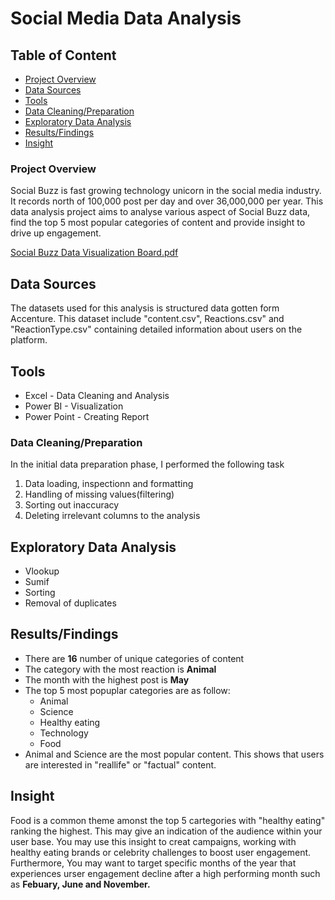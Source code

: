 # Social Media Data Analysis


## Table of Content

- [Project Overview](#project-overview)
- [Data Sources](#data-sources)
- [Tools](#tools)
- [Data Cleaning/Preparation](#data-cleaning/preparation)
- [Exploratory Data Analysis](#exploratory-data-analysis)
- [Results/Findings](#results/findings)
- [Insight](#insight)

### Project Overview
Social Buzz is fast growing technology unicorn in the social media industry. It records north of  100,000 post per day and over 36,000,000 per year.
This data analysis project aims to analyse various aspect of Social Buzz data, find the top 5 most popular categories of content and provide insight to drive up engagement.


[Social Buzz Data Visualization Board.pdf](https://github.com/EmmanuelMomodu/Social-Analysis-Project/files/13848976/Social.Buzz.Data.Visualization.Board.pdf)

## Data Sources


The datasets used for this analysis is structured data gotten form Accenture. This dataset include "content.csv", Reactions.csv" and "ReactionType.csv" 
containing detailed information about users on the platform.


## Tools

- Excel - Data Cleaning and Analysis
- Power BI - Visualization
- Power Point - Creating Report

### Data Cleaning/Preparation

In the initial data preparation phase, I performed the following task
1. Data loading, inspectionn and formatting
2. Handling of missing values(filtering)
3. Sorting out inaccuracy
4. Deleting irrelevant columns to the analysis


## Exploratory Data Analysis

 - Vlookup
 - Sumif
 - Sorting
 - Removal of duplicates


## Results/Findings
 - There are **16** number of unique categories of content
 - The category with the most reaction is **Animal** 
 - The month with the highest post is **May** 
 - The top 5 most popuplar categories are as follow:
      - Animal
      -  Science
      -  Healthy eating
      - Technology
      - Food
  - Animal and Science are the most popular content. This shows that users are interested in "reallife" or "factual" content.

## Insight

Food is a common theme amonst the top 5 cartegories with "healthy eating" ranking the highest. This may give an indication of the audience within your user base.
You may use this insight to creat campaigns, working with healthy eating brands or celebrity challenges to boost user engagement.
Furthermore, You may want to target specific months of the year that experiences urser engagement decline after a high performing month such
as **Febuary, June and November.**






   
   


